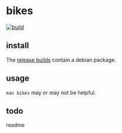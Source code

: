 # bikes
[![build](https://github.com/paasim/bikes/workflows/build/badge.svg)](https://github.com/paasim/bikes/actions)

## install

The [release builds](https://github.com/paasim/bikes/releases) contain a debian package.

## usage

`man bikes` may or may not be helpful.

## todo

readme
